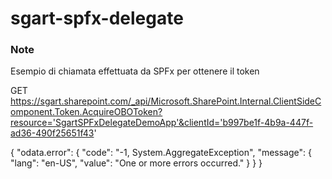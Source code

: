 # sgart-spfx-delegate

### Note

Esempio di chiamata effettuata da SPFx per ottenere il token

GET
	https://sgart.sharepoint.com/_api/Microsoft.SharePoint.Internal.ClientSideComponent.Token.AcquireOBOToken?resource='SgartSPFxDelegateDemoApp'&clientId='b997be1f-4b9a-447f-ad36-490f25651f43'

{
	"odata.error": {
		"code": "-1, System.AggregateException",
		"message": {
			"lang": "en-US",
			"value": "One or more errors occurred."
		}
	}
}
